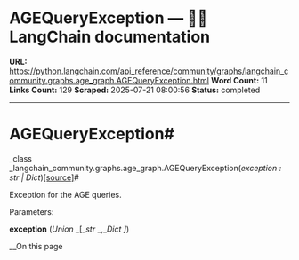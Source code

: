 # AGEQueryException — 🦜🔗 LangChain  documentation

**URL:** https://python.langchain.com/api_reference/community/graphs/langchain_community.graphs.age_graph.AGEQueryException.html
**Word Count:** 11
**Links Count:** 129
**Scraped:** 2025-07-21 08:00:56
**Status:** completed

---

# AGEQueryException\#

_class _langchain\_community.graphs.age\_graph.AGEQueryException\(_exception : str | Dict_\)[\[source\]](https://python.langchain.com/api_reference/_modules/langchain_community/graphs/age_graph.html#AGEQueryException)\#     

Exception for the AGE queries.

Parameters:     

**exception** \(_Union_ _\[__str_ _,__Dict_ _\]_\)

__On this page